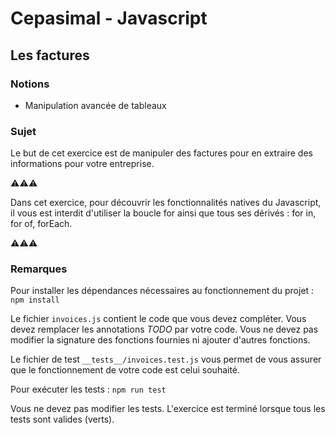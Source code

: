 # Cepasimal - Javascript
## Les factures
### Notions
+ Manipulation avancée de tableaux

### Sujet
Le but de cet exercice est de manipuler des factures pour en extraire des informations pour votre entreprise.

⚠⚠⚠

Dans cet exercice, pour découvrir les fonctionnalités natives du Javascript, il vous est interdit d'utiliser la boucle for
ainsi que tous ses dérivés : for in, for of, forEach.

⚠⚠⚠

### Remarques
Pour installer les dépendances nécessaires au fonctionnement du projet : `npm install`

Le fichier `invoices.js` contient le code que vous devez compléter.
Vous devez remplacer les annotations *TODO* par votre code.
Vous ne devez pas modifier la signature des fonctions fournies ni ajouter d'autres fonctions.

Le fichier de test `__tests__/invoices.test.js` vous permet de vous assurer que le fonctionnement de votre code est celui souhaité.

Pour exécuter les tests : `npm run test`

Vous ne devez pas modifier les tests.
L'exercice est terminé lorsque tous les tests sont valides (verts).
